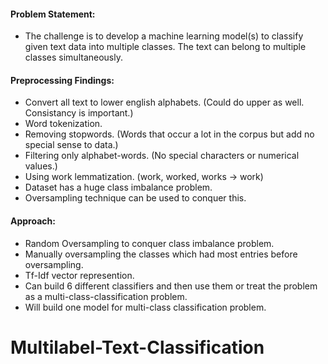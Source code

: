 #### Problem Statement:
- The challenge is to develop a machine learning model(s) to classify given text data into multiple classes. The text can belong to multiple classes simultaneously.

#### Preprocessing Findings: 
- Convert all text to lower english alphabets. (Could do upper as well. Consistancy is important.)
- Word tokenization.
- Removing stopwords. (Words that occur a lot in the corpus but add no special sense to data.)
- Filtering only alphabet-words. (No special characters or numerical values.)
- Using work lemmatization. (work, worked, works -> work)
- Dataset has a huge class imbalance problem.
- Oversampling technique can be used to conquer this.

#### Approach:
- Random Oversampling to conquer class imbalance problem.
- Manually oversampling the classes which had most entries before oversampling.
- Tf-Idf vector represention.
- Can build 6 different classifiers and then use them or treat the problem as a multi-class-classification problem.
- Will build one model for multi-class classification problem.
# Multilabel-Text-Classification

